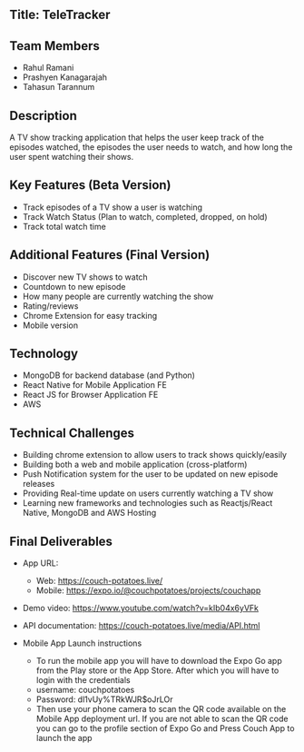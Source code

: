 

## Title: TeleTracker

## Team Members
+	Rahul Ramani
+	Prashyen Kanagarajah
+	Tahasun Tarannum

## Description
A TV show tracking application that helps the user keep track of the episodes watched, the episodes the user needs to watch, and how long the user spent watching their shows.

## Key Features (Beta Version)
+	Track episodes of a TV show a user is watching
+	Track Watch Status (Plan to watch, completed, dropped, on hold)
+	Track total watch time


## Additional Features (Final Version)
+	Discover new TV shows to watch
+	Countdown to new episode
+	How many people are currently watching the show
+	Rating/reviews
+	Chrome Extension for easy tracking
+	Mobile version
	

## Technology
+	MongoDB for backend database (and Python)
+	React Native for Mobile Application FE
+	React JS for Browser Application FE
+	AWS
	

## Technical Challenges 
+	Building chrome extension to allow users to track shows quickly/easily
+	Building both a web and mobile application (cross-platform)
+	Push Notification system for the user to be updated on new episode releases
+	Providing Real-time update on users currently watching a TV show
+	Learning new frameworks and technologies such as Reactjs/React Native,  MongoDB and AWS Hosting

## Final Deliverables
+ App URL: 
	+ Web: https://couch-potatoes.live/
	+ Mobile: https://expo.io/@couchpotatoes/projects/couchapp
+ Demo video: https://www.youtube.com/watch?v=kIb04x6yVFk
+ API documentation: https://couch-potatoes.live/media/API.html

+ Mobile App Launch instructions
	+ To run the mobile app you will have to download the Expo Go app from the Play store or the App Store. After which you will have to login with the credentials 
	+ username: couchpotatoes 
	+ Password: dl1vUy%TRkWJR$oJrLOr 
	+ Then use your phone camera to scan the QR code available on the Mobile App deployment url. If you are not able to scan the QR code you can go to the profile section of Expo Go and Press Couch App to launch the app


